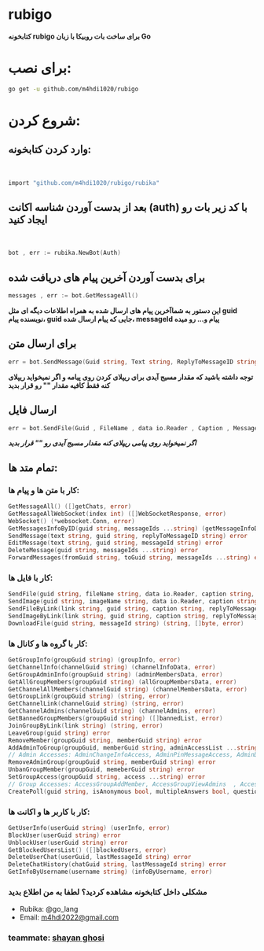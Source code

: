 # rubigo
**‌کتابخونه rubigo برای ساخت بات روبیکا با زبان Go**

# برای نصب:

```sh
go get -u github.com/m4hdi1020/rubigo
```

# شروع کردن:
## وارد کردن کتابخونه:
‍‍‍
```sh
import "github.com/m4hdi1020/rubigo/rubika"
```

## بعد از بدست آوردن شناسه اکانت (auth) با کد زیر بات رو ایجاد کنید
‍‍

```go
bot , err := rubika.NewBot(Auth)
```

## برای بدست آوردن آخرین پیام های دریافت شده

```go
messages , err := bot.GetMessageAll()
```

**این دستور به شماآخرین پیام های ارسال شده به همراه اطلاعات دیگه ای مثل guid نویسنده پیام، guid جایی که پیام ارسال شده، messageId پیام و... رو میده**

## برای ارسال متن

```go
err = bot.SendMessage(Guid string, Text string, ReplyToMessageID string)
```
**توجه داشته باشید که مقدار مسیج آیدی برای ریپلای کردن روی پیامه و اگر نمیخواید ریپلای کنه فقط کافیه مقدار "" رو قرار بدید**

## ارسال فایل

```go
err = bot.SendFile(Guid , FileName , data io.Reader , Caption , MessageID)
```
***اگر نمیخواید روی پیامی ریپلای کنه مقدار مسیج آیدی رو "" قرار بدید***

## تمام متد ها:
### کار با متن ها و پیام ها:
```go
GetMessageAll() ([]getChats, error)
GetMessageAllWebSocket(index int) ([]WebSocketResponse, error)
WebSocket() (*websocket.Conn, error)
GetMessagesInfoByID(guid string, messageIds ...string) (getMessageInfoData, error)
SendMessage(text string, guid string, replyToMessageID string) error
EditMessage(text string, guid string, messageId string) error
DeleteMessage(guid string, messageIds ...string) error
ForwardMessages(fromGuid string, toGuid string, messageIds ...string) error
```
### کار با فایل ها:
```go
SendFile(guid string, fileName string, data io.Reader, caption string, replyToMessageID string) error
SendImage(guid string, imageName string, data io.Reader, caption string, replyToMessageID string) error
SendFileByLink(link string, guid string, caption string, replyToMessageId string) error
SendImageByLink(link string, guid string, caption string, replyToMessageId string) error
DownloadFile(guid string, messageId string) (string, []byte, error)

```
### کار با گروه ها و کانال ها:
```go
GetGroupInfo(groupGuid string) (groupInfo, error)
GetChannelInfo(channelGuid string) (channelInfoData, error)
GetGroupAdminInfo(groupGuid string) (adminMembersData, error)
GetAllGroupMembers(groupGuid string) (allGroupMembersData, error)
GetChannelAllMembers(channelGuid string) (channelMembersData, error)
GetGroupLink(groupGuid string) (string, error)
GetChannelLink(channelGuid string) (string, error)
GetChannelAdmins(channelGuid string) (channelAdmins, error)
GetBannedGroupMembers(groupGuid string) ([]bannedList, error)
JoinGroupByLink(link string) (string, error)
LeaveGroup(guid string) error
RemoveMember(groupGuid string, memberGuid string) error
AddAdminToGroup(groupGuid, memberGuid string, adminAccessList ...string) error
// Admin Accesses: AdminChangeInfoAccess, AdminPinMessageAccess, AdminDeleteGlobalMessage, AdminBanMember , AdminSetJoinLink, AdminSetAdmin
RemoveAdminGroup(groupGuid string, memberGuid string) error
UnbanGroupMember(groupGuid, memeberGuid string) error
SetGroupAccess(groupGuid string, access ...string) error
// Group Accesses: AccessGroupAddMember, AccessGroupViewAdmins  , AccessGroupSendMessage , AccessGroupViewMembers
CreatePoll(guid string, isAnonymous bool, multipleAnswers bool, question string, options ...string) error
```
### کار با کاربر ها و اکانت ها:
```go
GetUserInfo(userGuid string) (userInfo, error)
BlockUser(userGuid string) error
UnblockUser(userGuid string) error
GetBlockedUsersList() ([]blockedUsers, error)
DeleteUserChat(userGuid, lastMessageId string) error
DeleteChatHistory(chatGuid string, lastMessageId string) error
GetInfoByUsername(username string) (infoByUsername, error)
```



### مشکلی داخل کتابخونه مشاهده کردید؟ لطفا به من اطلاع بدید
+ Rubika: @go_lang
+ Email: m4hdi2022@gmail.com



### teammate: [shayan ghosi](https://github.com/shadowcoder2020)
